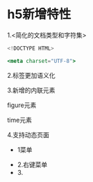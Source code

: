 # h5新增特性

1.<简化的文档类型和字符集>

```jsx
<!DOCTYPE HTML>
```

```jsx
<meta charset="UTF-8">
```

2.标签更加语义化

3.新增的内联元素

figure元素  

time元素

4.支持动态页面

- 1菜单<menu>
- 2.右键菜单<menitem>
- 3.<script>标签用使用async属性
- 4.detail元素  用于描述文档细节

5.全新的表单设计

  h5新的input类型  emial url number range date pickers

 h5 的新的表单元素

新的 form 属性 autocomplete novalidate

新的 input 属性  autofocus  form  form overrides 

6.强大的绘图功能和多媒体功能

canvas  svg   aduio video 

7.打造桌面应用的一系列新功能

web stroage 

localstorage  5M 

支持websql等轻量级数据库， 可以开发支持离线web应用程序

关闭浏览器后再次打开时恢复数据，以减少网络流量

8.获取地理位置信息

9.支持多线程 

新增webworker  对象  可以在后台运行js脚本  也就是支持多线程，从而提高了页面加载效率

关于webworker    可以创建多个worker线程  小规模分布式计算

- 不能使用
- Web Worker无法访问DOM节点；
- Web Worker无法访问全局变量或是全局函数；
- Web Worker无法调用alert()或者confirm之类的函数；
- Web Worker无法访问window、document之类的浏览器全局变量

- 可以使用

 setTimeout  setInterval   ajax通信

webwork  分为两种  专用线程dedicated web worker    共享线程  shared web worker

dedicated web worker 随当前页面关闭而关闭  只能被当前创建页面所访问

```jsx
<!DOCTYPE html>
<html>
<head>
<title></title>
<script type="text/javascript" src="script/modernizr.js"></script>
<script type="text/javascript" src="script/jquery-2.0.0.js"></script>
<script type="text/javascript">
$(document).ready(function(){
if(!Modernizr.webworker){
alert("This browser doesn't support Web Worker!");
return;
}
$("#btnStart").click(function(){
var worker = new Worker("script/lengthytask.js");
worker.addEventListener("message", function(evt){
alert(evt.data);
}, false);
worker.postMessage(10000)
});
});
</script>
</head>
<body>
<form>
<input type="button" id="btnStart" value="Start Processing"/>
</form>
</body>
</html>
```

```jsx
addEventListener("message", function(evt){
var date = new Date();
var currentDate = null;
do {
currentDate = new Date();
}while(currentDate - date < evt.data);
postMessage(currentDate);
}, false);
```

5webworker 使用xmlhttprequest与服务端通信

```jsx
addEventListener("message", function (evt) {
    var xhr = new XMLHttpRequest();
    xhr.open("GET", "lengthytaskhandler.ashx");
    xhr.onload = function () {
        postMessage(xhr.responseText);
    };
    xhr.send();
}, false);
```

```jsx
namespace WebWorkerDemo {
    public class LengthyTaskHandler: IHttpHandler
    {
public void ProcessRequest(HttpContext context)
        {
            System.Threading.Thread.Sleep(10000);
            context.Response.ContentType = "text/plain";
            content.Response.Write("Processing successful!");
        }
public bool IsReusable
        {
            get
            {
                return false;
            }
        }
    }
}
```

6. 通过error事件捕捉错误信息

7. 通过terminate() 方法终止 web worker

10.history对象